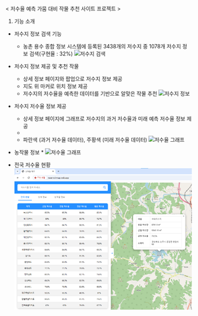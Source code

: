 < 저수율 예측 가뭄 대비 작물 추천 사이트 프로젝트 >

1. 기능 소개

- 저수지 정보 검색 기능
    * 농촌 용수 종합 정보 시스템에 등록된 3438개의 저수지 중 1078개 저수지 정보 검색(구현율 : 32%)
    ![저수지 검색](README_img/Reservoir_Search.gif)


- 저수지 정보 제공 및 추천 작물
    * 상세 정보 페이지와 팝업으로 저수지 정보 제공
    * 지도 위 마커로 위치 정보 제공
    * 저수지의 저수율을 예측한 데이터를 기반으로 알맞은 작물 추천
    ![저수지 정보](README_img/Reservoir_Information.png)

- 저수지 저수율 정보 제공
    * 상세 정보 페이지에 그래프로 저수지의 과거 저수율과 미래 예측 저수율 정보 제공
    * 
    * 파란색 (과거 저수율 데이터), 주황색 (미래 저수율 데이터)
    ![저수율 그래프](README_img/Reservoir_Graph.gif)

- 농작물 정보
    * 
    ![저수율 그래프](README_img/Reservoir_Crops.gif)

- 전국 저수율 현황
    ![저수지 정보](README_img/Reservoir_List.png)



